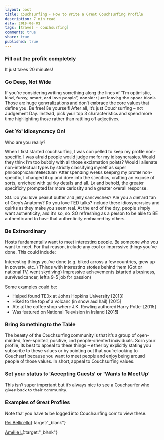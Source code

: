 ```yaml
---
layout: post
title: Couchsurfing - How to Write a Great Couchsurfing Profile
description: 7 min read
date: 2015-06-02
tags: [travel - couchsurfing]
comments: true
share: true
published: true
---
```


### Fill out the profile completely

It just takes 20 minutes!

### Go Deep, Not Wide
If you’re considering writing something along the lines of “I’m optimistic, kind, funny, smart, and love people”, consider just leaving the space blank. Those are huge generalizations and don’t embrace the core values that define you. Be free! Be yourself! After all, it’s just Couchsurfing – not Judgement Day. Instead, pick your top 3 characteristics and spend more time highlighting those rather than rattling off adjectives.

### Get Yo' Idiosyncracy On!

Who are you really? 

When I first started couchsurfing, I was compelled to keep my profile non-specific. I was afraid people would judge me for my idiosyncrasies. Would they think I’m too bubbly with all those exclamation points? Would I alienate non-intellectual types by strictly classifying myself as super philosophical/intellectual? After spending weeks keeping my profile non-specific, I changed it up and dove into the specifics, crafting an expose of sorts, enriched with quirky details and all. Lo and behold, the greater specificity prompted far more curiosity and a greater overall response.

SO. Do you love peanut butter and jelly sandwiches? Are you a diehard fan of Grey’s Anatomy? Do you love TED talks? Include these idiosyncrasies and quirks as they make you seem real. At the end of the day, people simply want authenticity, and it’s so, so, SO refreshing as a person to be able to BE authentic and to have that authenticity embraced by others.

### Be Extraordinary

Hosts fundamentally want to meet interesting people. Be someone who you want to meet. For that reason, include any cool or impressive things you’ve done. This could include:

Interesting things you’ve done (e.g. biked across a few countries, grew up in poverty, etc.,)
Things with interesting stories behind them (Got on national TV, went skydiving)
Impressive achievements (started a business, survived cancer, left a 9-5 job for passion)

Some examples could be:

- Helped found TEDx at Johns Hopkins University [2013]
- Hiked to the top of a volcano (in snow and hail) [2015]
- Ate at the coffee shop where J.K. Rowling authored Harry Potter [2015]
- Was featured on National Television in Ireland [2015]

### Bring Something to the Table
The beauty of the Couchsurfing community is that it’s a group of open-minded, free-spirited, positive, and people-oriented individuals. So in your profile, its best to appeal to these things – either by explicitly stating you subscribe to these values or by pointing out that you’re looking to Couchsurf because you want to meet people and enjoy being around people of those values. In short, appeal to Couchsurfing values.

### Set your status to 'Accepting Guests' or 'Wants to Meet Up'
This isn’t super important but it’s always nice to see a Couchsurfer who gives back to their community.

### Examples of Great Profiles

Note that you have to be logged into Couchsurfing.com to view these.

[Rei Bellinello](https://www.couchsurfing.com/people/rei-bellinello){:target:"_blank"}

[Amélie L](https://www.couchsurfing.com/people/ameliepelletan){:target:"_blank"}

